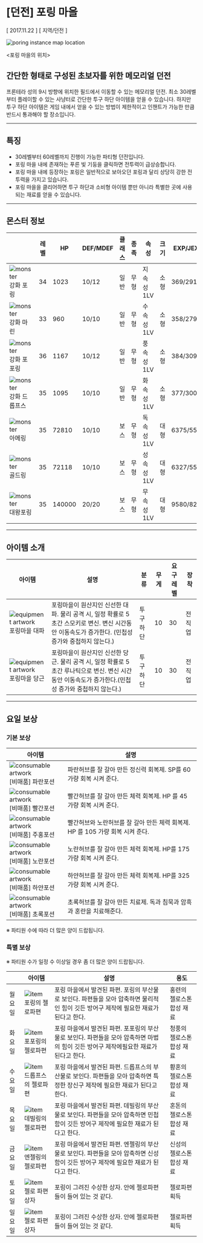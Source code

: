 # [던전] 포링 마을

[ 2017.11.22 ] [ 지역/던전 ]

![poring instance map location](http://imgc.gnjoy.com/ufile/common/2017/11/24/105246_j8Z2gnbe.bmp)

<포링 마을의 위치>

## 간단한 형태로 구성된 초보자를 위한 메모리얼 던전 

프론테라 성의 9시 방향에 위치한 필드에서 이동할 수 있는 메모리얼 던전. 최소 30레벨부터 플레이할 수 있는 사냥터로 간단한 투구 하단 아이템을 얻을 수 있습니다. 하지만 투구 하단 아이템은 게임 내에서 얻을 수 있는 방법이 제한적이고 인챈트가 가능한 만큼 반드시 통과해야 할 장소입니다.

---

## 특징

- 30레벨부터 60레벨까지 진행이 가능한 파티형 던전입니다.
- 포링 마을 내에 존재하는 푸른 빛 기둥을 클릭하면 전투력이 급상승합니다.
- 포링 마을 내에 등장하는 포링은 일반적으로 보아오던 포링과 달리 상당히 강한 전투력을 가지고 있습니다.
- 포링 마을을 클리어하면 투구 하단과 소비형 아이템 뿐만 아니라 특별한 곳에 사용되는 재료를 얻을 수 있습니다.

---

## 몬스터 정보

| | 레벨 | HP | DEF/MDEF | 클래스 | 종족 | 속성 | 크기 | EXP/JEXP |
|---|---|---|---|---|---|---|---|---|
| ![monster](http://imgc.gnjoy.com/ufile/common/2017/11/24/105313_9SPjG5Rk.gif) <br/>강화 포링 | 34 | 1023 | 10/12 | 일반 | 무형 | 지속성 1LV | 소형 | 369/291 |
| ![monster](http://imgc.gnjoy.com/ufile/common/2017/11/24/105330_kWCX5yBE.gif) <br/>강화 마린 | 33 | 960 | 10/10 | 일반 | 무형 | 수속성 1LV | 소형 | 358/279 |
| ![monster](http://imgc.gnjoy.com/ufile/common/2017/11/24/105448_VW9meJ6l.gif) <br/>강화 포포링 | 36 | 1167 | 10/12 | 일반 | 무형 | 풍속성 1LV | 소형 | 384/309 |
| ![monster](http://imgc.gnjoy.com/ufile/common/2017/11/24/105347_fclTW2Pi.gif) <br/>강화 드롭프스 | 35 | 1095 | 10/10 | 일반 | 무형 | 화속성 1LV | 소형 | 377/300 |
| ![monster](http://imgc.gnjoy.com/ufile/common/2017/11/24/105358_tuU9PlMp.gif) <br/>아메링 | 35 | 72810 | 10/10 | 보스 | 무형 | 독속성 1LV | 대형 | 6375/5524 |
| ![monster](http://imgc.gnjoy.com/ufile/common/2017/11/24/105425_cFPBFFGO.gif) <br/>골드링 | 35 | 72118 | 10/10 | 보스 | 무형 | 성속성 1LV | 대형 | 6327/5565 |
| ![monster](http://imgc.gnjoy.com/ufile/common/2017/11/24/031246_DkyuGWES.gif) <br/>대왕포링 | 35 | 140000 | 20/20 | 보스 | 무형 | 무속성 1LV | 대형 | 9580/8288 |

---

## 아이템 소개

| 아이템 | 설명 | 분류 | 무게 | 요구레벨 | 장착 |
|---|---|---|---|---|---|
| ![equipment artwork](http://imgc.gnjoy.com/ufile/common/2017/11/24/105506_lgKBwhJp.bmp)<br/>포링마을 대파 | 포링마을이 원산지인 신선한 대파. 물리 공격 시, 일정 확률로 5초간 스모키로 변신. 변신 시간동안 이동속도가 증가한다. (민첩성 증가와 중첩하지 않는다.) | 투구 하단 | 10 | 30 | 전 직업 |
| ![equipment artwork](http://imgc.gnjoy.com/ufile/common/2017/11/24/105516_5fRUOcrB.bmp)<br/>포링마을 당근 | 포링마을이 원산지인 신선한 당근. 물리 공격 시, 일정 확률로 5초간 루나틱으로 변신. 변신 시간동안 이동속도가 증가한다.(민첩성 증가와 중첩하지 않는다.) | 투구 하단 | 10 | 30 | 전 직업 |

---

## 요일 보상

### 기본 보상

| 아이템 | 설명 |
|---|---|
| ![consumable artwork](http://imgc.gnjoy.com/ufile/common/2017/12/07/122128_sMXGgywM.bmp)<br/>[비매품] 파란포션 | 파란허브를 잘 갈아 만든 정신력 회복제. SP를 60가량 회복 시켜 준다. |
| ![consumable artwork](http://imgc.gnjoy.com/ufile/common/2017/12/07/122138_3BtQj5Ud.bmp)<br/>[비매품] 빨간포션 | 빨간허브를 잘 갈아 만든 체력 회복제. HP 를 45 가량 회복 시켜 준다. |
| ![consumable artwork](http://imgc.gnjoy.com/ufile/common/2017/12/07/122146_wTUA2ocA.bmp)<br/>[비매품] 주홍포션 | 빨간허브와 노란허브를 잘 갈아 만든 체력 회복제. HP 를 105 가량 회복 시켜 준다. |
| ![consumable artwork](http://imgc.gnjoy.com/ufile/common/2017/12/07/122154_vpYVMeg2.bmp)<br/>[비매품] 노란포션 | 노란허브를 잘 갈아 만든 체력 회복제. HP를 175 가량 회복 시켜 준다. |
| ![consumable artwork](http://imgc.gnjoy.com/ufile/common/2017/12/07/122201_Hwt5xH1r.bmp)<br/>[비매품] 하얀포션 | 하얀허브를 잘 갈아 만든 체력 회복제. HP를 325가량 회복 시켜 준다. |
| ![consumable artwork](http://imgc.gnjoy.com/ufile/common/2017/12/07/122212_U4inZSYD.bmp)<br/>[비매품] 초록포션 | 초록허브를 잘 갈아 만든 치료제. 독과 침묵과 암흑과 혼란을 치료해준다. |

※ 파티원 수에 따라 더 많은 양이 드랍됩니다.

### 특별 보상

※ 파티원 수가 일정 수 이상일 경우 좀 더 많은 양이 드랍됩니다.

| | 아이템 | 설명 | 용도 |
|---|---|---|---|
| 월요일 | ![item](http://imgc.gnjoy.com/ufile/common/2017/12/07/122221_t75qmH4f.bmp)<br/>포링의 젤로파편 | 포링 마을에서 발견된 파편. 포링의 부산물로 보인다. 파편들을 모아 압축하면 물리적인 힘이 깃든 방어구 제작에 필요한 재료가 된다고 한다. | 홍련의 젤로스톤 합성 재료 |
| 화요일 | ![item](http://imgc.gnjoy.com/ufile/common/2017/12/07/122246_kgIlkilf.bmp)<br/>포포링의 젤로파편 | 포링 마을에서 발견된 파편. 포포링의 부산물로 보인다. 파편들을 모아 압축하면 마법의 힘이 깃든 방어구 제작에필요한 재료가 된다고 한다. | 청풍의 젤로스톤 합성 재료 |
| 수요일 | ![item](http://imgc.gnjoy.com/ufile/common/2017/12/07/122253_Pj4Yl4V6.bmp)<br/>드롭프스의 젤로파편 | 포링 마을에서 발견된 파편. 드롭프스의 부산물로 보인다. 파편들을 모아 압축하면 특정한 장신구 제작에 필요한 재료가 된다고 한다. | 황혼의 젤로스톤 합성 재료 |
| 목요일 | ![item](http://imgc.gnjoy.com/ufile/common/2017/12/07/122301_lJcxK3n8.bmp)<br/>데빌링의 젤로파편 | 포링 마을에서 발견된 파편. 데빌링의 부산물로 보인다. 파편들을 모아 압축하면 민첩함이 깃든 방어구 제작에 필요한 재료가 된다고 한다.  | 혼돈의 젤로스톤 합성 재료 |
| 금요일 | ![item](http://imgc.gnjoy.com/ufile/common/2017/12/07/122309_6zv9cDEX.bmp)<br/>엔젤링의 젤로파편 | 포링 마을에서 발견된 파편. 엔젤링의 부산물로 보인다. 파편들을 모아 압축하면 신성함이 깃든 방어구 제작에 필요한 재료가 된다고 한다. | 신성의 젤로스톤 합성 재료 |
| 토요일 | ![item](http://imgc.gnjoy.com/ufile/common/2017/12/07/122319_CGoZ43gY.bmp)<br/>젤로 파편 상자 | 포링이 그려진 수상한 상자. 안에 젤로파편들이 들어 있는 것 같다. | 젤로파편 획득 |
| 일요일 | ![item](http://imgc.gnjoy.com/ufile/common/2017/12/07/122319_CGoZ43gY.bmp)<br/>젤로 파편 상자 | 포링이 그려진 수상한 상자. 안에 젤로파편들이 들어 있는 것 같다. | 젤로파편 획득 |


